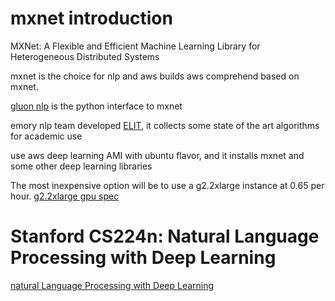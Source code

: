 # mxnet introduction 
MXNet: A Flexible and Efficient Machine Learning Library for Heterogeneous Distributed Systems

mxnet is the choice for nlp and aws builds aws comprehend based on mxnet.

[gluon nlp](https://gluon-nlp.mxnet.io/) is the python interface to mxnet

emory nlp team developed [ELIT](http://nlp.mathcs.emory.edu/elit.html), it collects some state of the art algorithms for academic use

use aws deep learning AMI with ubuntu flavor, and it installs mxnet and some other deep learning libraries

The most inexpensive option will be to use a g2.2xlarge instance at 0.65 per hour.
[g2.2xlarge gpu spec](https://medium.com/@manku_timma1/part-1-g2-2xlarge-gpu-basics-805ad40a37a4)

# Stanford CS224n: Natural Language Processing with Deep Learning
[natural Language Processing with Deep Learning](http://web.stanford.edu/class/cs224n/)